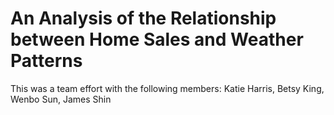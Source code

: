 # An Analysis of the Relationship between Home Sales and Weather Patterns

This was a team effort with the following members:  Katie Harris, Betsy King, Wenbo Sun, James Shin


